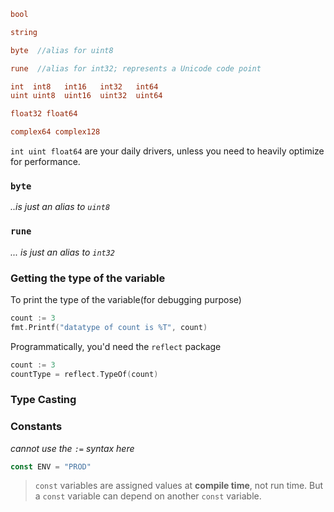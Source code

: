 ```go
bool

string

byte  //alias for uint8

rune  //alias for int32; represents a Unicode code point

int  int8   int16   int32   int64
uint uint8  uint16  uint32  uint64

float32 float64

complex64 complex128
```

`int uint float64` are your daily drivers, unless you need to heavily optimize for performance.

### `byte`
_..is just an alias to `uint8`_

### `rune`
_... is just an alias to `int32`_

### Getting the type of the variable
To print the type of the variable(for debugging purpose)
```go
count := 3
fmt.Printf("datatype of count is %T", count)
```

Programmatically, you'd need the `reflect` package
```go
count := 3
countType = reflect.TypeOf(count)
```


### Type Casting


### Constants
_cannot use the `:=` syntax here_
```go
const ENV = "PROD"
```
> `const` variables are assigned values at **compile time**, not run time.
> But a `const`  variable can depend on another `const` variable.



